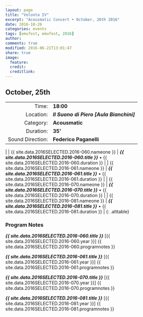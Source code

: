 ```yaml
---
layout: page
title: "Volonta IV"
excerpt: "Acousmatic Concert • October, 26th 2016"
date: 2016-10-26
categories: events
tags: [emufest, emufest, 2016]
author:
comments: true
modified: 2016-06-21T13:01:47
share: true
image:
  feature:
  credit:
  creditlink:
---
```


## October, 25th

|  |  |
|------------:|:------------|
| Time: | **18:00** |
| Location: | ***Il Suono di Piero [Aula Bianchini]*** |
| Category: | **Acousmatic** |
| Duration: | **35'** |
| Sound Direction: | **Federico Paganelli** |
|
| {{ site.data.2016SELECTED.2016-060.nameone }} | ***{{ site.data.2016SELECTED.2016-060.title }}*** • {{ site.data.2016SELECTED.2016-060.duration }} |
| {{ site.data.2016SELECTED.2016-061.nameone }} | ***{{ site.data.2016SELECTED.2016-061.title }}*** • {{ site.data.2016SELECTED.2016-061.duration }} |
| {{ site.data.2016SELECTED.2016-070.nameone }} | ***{{ site.data.2016SELECTED.2016-070.title }}*** • {{ site.data.2016SELECTED.2016-070.duration }} |
| {{ site.data.2016SELECTED.2016-081.nameone }} | ***{{ site.data.2016SELECTED.2016-081.title }}*** • {{ site.data.2016SELECTED.2016-081.duration }} |
{: .alttable}

### Program Notes

***{{ site.data.2016SELECTED.2016-060.title }}*** [{{ site.data.2016SELECTED.2016-060.year }}] {{ site.data.2016SELECTED.2016-060.programnotes }}

***{{ site.data.2016SELECTED.2016-061.title }}*** [{{ site.data.2016SELECTED.2016-061.year }}] {{ site.data.2016SELECTED.2016-061.programnotes }}

***{{ site.data.2016SELECTED.2016-070.title }}*** [{{ site.data.2016SELECTED.2016-070.year }}] {{ site.data.2016SELECTED.2016-070.programnotes }}

***{{ site.data.2016SELECTED.2016-081.title }}*** [{{ site.data.2016SELECTED.2016-081.year }}] {{ site.data.2016SELECTED.2016-081.programnotes }}
